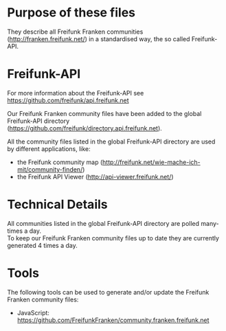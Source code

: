 Purpose of these files
======================
They describe all Freifunk Franken communities (http://franken.freifunk.net/) in a standardised way, the so called Freifunk-API.

Freifunk-API
============
For more information about the Freifunk-API see https://github.com/freifunk/api.freifunk.net

Our Freifunk Franken community files have been added to the global Freifunk-API directory (https://github.com/freifunk/directory.api.freifunk.net).

All the community files listed in the global Freifunk-API directory are used by different applications, like:

* the Freifunk community map (http://freifunk.net/wie-mache-ich-mit/community-finden/)
* the Freifunk API Viewer (http://api-viewer.freifunk.net/)

Technical Details
=================
All communities listed in the global Freifunk-API directory are polled many-times a day.  
To keep our Freifunk Franken community files up to date they are currently generated 4 times a day.

Tools
=====
The following tools can be used to generate and/or update the Freifunk Franken community files:
* JavaScript: https://github.com/FreifunkFranken/community.franken.freifunk.net
